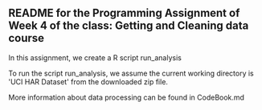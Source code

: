 ## README for the Programming Assignment of Week 4 of the class: Getting and Cleaning data course

In this assignment, we create a R script run_analysis

To run the script run_analysis, we assume the current working directory is 'UCI HAR Dataset' from
the downloaded zip file.

More information about data processing can be found in CodeBook.md